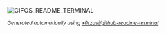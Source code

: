 
<div align="justify">
<picture>
    <source media="(prefers-color-scheme: dark)" srcset="https://i.ibb.co/xtBN1QJq/output-gif.gif">
    <source media="(prefers-color-scheme: light)" srcset="https://i.ibb.co/xtBN1QJq/output-gif.gif">
    <img alt="GIFOS_README_TERMINAL" src="https://i.ibb.co/xtBN1QJq/output-gif.gif">
</picture>

<sub><i>Generated automatically using [x0rzavi/github-readme-terminal](https://github.com/x0rzavi/github-readme-terminal)</i></sub>

</div>
    